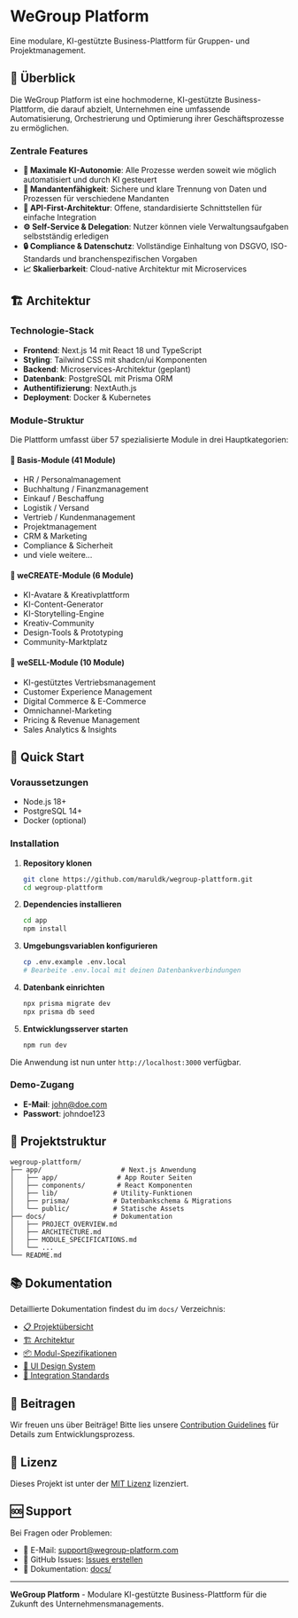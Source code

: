 # WeGroup Platform

Eine modulare, KI-gestützte Business-Plattform für Gruppen- und Projektmanagement.

## 🚀 Überblick

Die WeGroup Platform ist eine hochmoderne, KI-gestützte Business-Plattform, die darauf abzielt, Unternehmen eine umfassende Automatisierung, Orchestrierung und Optimierung ihrer Geschäftsprozesse zu ermöglichen.

### Zentrale Features

- **🤖 Maximale KI-Autonomie**: Alle Prozesse werden soweit wie möglich automatisiert und durch KI gesteuert
- **🏢 Mandantenfähigkeit**: Sichere und klare Trennung von Daten und Prozessen für verschiedene Mandanten
- **🔌 API-First-Architektur**: Offene, standardisierte Schnittstellen für einfache Integration
- **⚙️ Self-Service & Delegation**: Nutzer können viele Verwaltungsaufgaben selbstständig erledigen
- **🔒 Compliance & Datenschutz**: Vollständige Einhaltung von DSGVO, ISO-Standards und branchenspezifischen Vorgaben
- **📈 Skalierbarkeit**: Cloud-native Architektur mit Microservices

## 🏗️ Architektur

### Technologie-Stack

- **Frontend**: Next.js 14 mit React 18 und TypeScript
- **Styling**: Tailwind CSS mit shadcn/ui Komponenten
- **Backend**: Microservices-Architektur (geplant)
- **Datenbank**: PostgreSQL mit Prisma ORM
- **Authentifizierung**: NextAuth.js
- **Deployment**: Docker & Kubernetes

### Module-Struktur

Die Plattform umfasst über 57 spezialisierte Module in drei Hauptkategorien:

#### 🔧 Basis-Module (41 Module)
- HR / Personalmanagement
- Buchhaltung / Finanzmanagement
- Einkauf / Beschaffung
- Logistik / Versand
- Vertrieb / Kundenmanagement
- Projektmanagement
- CRM & Marketing
- Compliance & Sicherheit
- und viele weitere...

#### 🎨 weCREATE-Module (6 Module)
- KI-Avatare & Kreativplattform
- KI-Content-Generator
- KI-Storytelling-Engine
- Kreativ-Community
- Design-Tools & Prototyping
- Community-Marktplatz

#### 💼 weSELL-Module (10 Module)
- KI-gestütztes Vertriebsmanagement
- Customer Experience Management
- Digital Commerce & E-Commerce
- Omnichannel-Marketing
- Pricing & Revenue Management
- Sales Analytics & Insights

## 🚀 Quick Start

### Voraussetzungen

- Node.js 18+ 
- PostgreSQL 14+
- Docker (optional)

### Installation

1. **Repository klonen**
   ```bash
   git clone https://github.com/maruldk/wegroup-plattform.git
   cd wegroup-plattform
   ```

2. **Dependencies installieren**
   ```bash
   cd app
   npm install
   ```

3. **Umgebungsvariablen konfigurieren**
   ```bash
   cp .env.example .env.local
   # Bearbeite .env.local mit deinen Datenbankverbindungen
   ```

4. **Datenbank einrichten**
   ```bash
   npx prisma migrate dev
   npx prisma db seed
   ```

5. **Entwicklungsserver starten**
   ```bash
   npm run dev
   ```

Die Anwendung ist nun unter `http://localhost:3000` verfügbar.

### Demo-Zugang

- **E-Mail**: john@doe.com
- **Passwort**: johndoe123

## 📁 Projektstruktur

```
wegroup-plattform/
├── app/                    # Next.js Anwendung
│   ├── app/               # App Router Seiten
│   ├── components/        # React Komponenten
│   ├── lib/              # Utility-Funktionen
│   ├── prisma/           # Datenbankschema & Migrations
│   └── public/           # Statische Assets
├── docs/                 # Dokumentation
│   ├── PROJECT_OVERVIEW.md
│   ├── ARCHITECTURE.md
│   ├── MODULE_SPECIFICATIONS.md
│   └── ...
└── README.md
```

## 📚 Dokumentation

Detaillierte Dokumentation findest du im `docs/` Verzeichnis:

- [📋 Projektübersicht](docs/PROJECT_OVERVIEW.md)
- [🏗️ Architektur](docs/ARCHITECTURE.md)
- [📦 Modul-Spezifikationen](docs/MODULE_SPECIFICATIONS.md)
- [🎨 UI Design System](docs/UI_DESIGN_SYSTEM.md)
- [🔗 Integration Standards](docs/INTEGRATION_STANDARDS.md)

## 🤝 Beitragen

Wir freuen uns über Beiträge! Bitte lies unsere [Contribution Guidelines](CONTRIBUTING.md) für Details zum Entwicklungsprozess.

## 📄 Lizenz

Dieses Projekt ist unter der [MIT Lizenz](LICENSE) lizenziert.

## 🆘 Support

Bei Fragen oder Problemen:

- 📧 E-Mail: support@wegroup-platform.com
- 💬 GitHub Issues: [Issues erstellen](https://github.com/maruldk/wegroup-plattform/issues)
- 📖 Dokumentation: [docs/](docs/)

---

**WeGroup Platform** - Modulare KI-gestützte Business-Plattform für die Zukunft des Unternehmensmanagements.